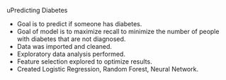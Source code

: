 uPredicting Diabetes
* Goal is to predict if someone has diabetes.
* Goal of model is to maximize recall to minimize the number of people with diabetes that are not diagnosed.
* Data was imported and cleaned.
* Exploratory data analysis performed.
* Feature selection explored to optimize results.
* Created Logistic Regression, Random Forest, Neural Network.

